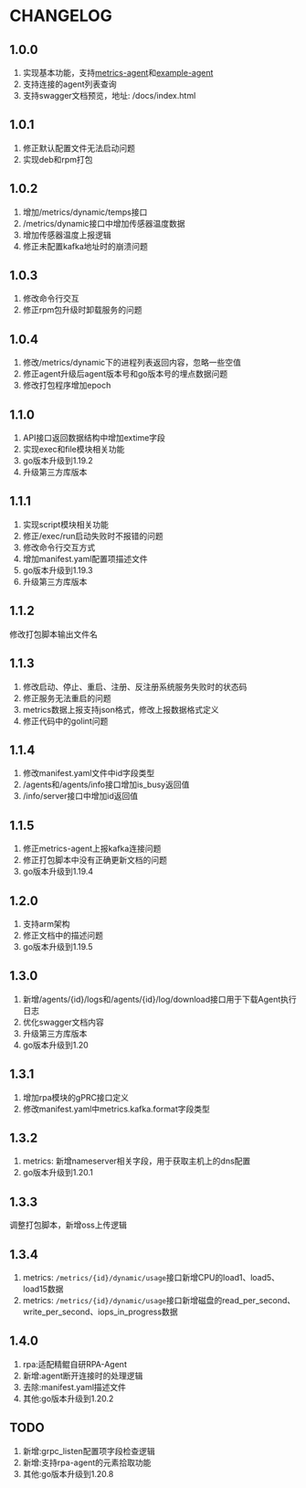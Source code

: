 # CHANGELOG

## 1.0.0

1. 实现基本功能，支持[metrics-agent](https://github.com/jkstack/metrics-agent)和[example-agent](https://github.com/jkstack/example-agent)
2. 支持连接的agent列表查询
3. 支持swagger文档预览，地址: /docs/index.html

## 1.0.1

1. 修正默认配置文件无法启动问题
2. 实现deb和rpm打包

## 1.0.2

1. 增加/metrics/dynamic/temps接口
2. /metrics/dynamic接口中增加传感器温度数据
3. 增加传感器温度上报逻辑
4. 修正未配置kafka地址时的崩溃问题

## 1.0.3

1. 修改命令行交互
2. 修正rpm包升级时卸载服务的问题

## 1.0.4

1. 修改/metrics/dynamic下的进程列表返回内容，忽略一些空值
2. 修正agent升级后agent版本号和go版本号的埋点数据问题
3. 修改打包程序增加epoch

## 1.1.0

1. API接口返回数据结构中增加extime字段
2. 实现exec和file模块相关功能
3. go版本升级到1.19.2
4. 升级第三方库版本

## 1.1.1

1. 实现script模块相关功能
2. 修正/exec/run启动失败时不报错的问题
3. 修改命令行交互方式
4. 增加manifest.yaml配置项描述文件
5. go版本升级到1.19.3
6. 升级第三方库版本

## 1.1.2

修改打包脚本输出文件名

## 1.1.3

1. 修改启动、停止、重启、注册、反注册系统服务失败时的状态码
2. 修正服务无法重启的问题
3. metrics数据上报支持json格式，修改上报数据格式定义
4. 修正代码中的golint问题

## 1.1.4

1. 修改manifest.yaml文件中id字段类型
2. /agents和/agents/info接口增加is_busy返回值
3. /info/server接口中增加id返回值

## 1.1.5

1. 修正metrics-agent上报kafka连接问题
2. 修正打包脚本中没有正确更新文档的问题
3. go版本升级到1.19.4

## 1.2.0

1. 支持arm架构
2. 修正文档中的描述问题
3. go版本升级到1.19.5

## 1.3.0

1. 新增/agents/{id}/logs和/agents/{id}/log/download接口用于下载Agent执行日志
2. 优化swagger文档内容
3. 升级第三方库版本
4. go版本升级到1.20

## 1.3.1

1. 增加rpa模块的gPRC接口定义
2. 修改manifest.yaml中metrics.kafka.format字段类型

## 1.3.2

1. metrics: 新增nameserver相关字段，用于获取主机上的dns配置
2. go版本升级到1.20.1

## 1.3.3

调整打包脚本，新增oss上传逻辑

## 1.3.4

1. metrics: `/metrics/{id}/dynamic/usage`接口新增CPU的load1、load5、load15数据
2. metrics: `/metrics/{id}/dynamic/usage`接口新增磁盘的read_per_second、write_per_second、iops_in_progress数据

## 1.4.0

1. rpa:适配精鲲自研RPA-Agent
2. 新增:agent断开连接时的处理逻辑
3. 去除:manifest.yaml描述文件
4. 其他:go版本升级到1.20.2

## TODO

1. 新增:grpc_listen配置项字段检查逻辑
2. 新增:支持rpa-agent的元素拾取功能
3. 其他:go版本升级到1.20.8